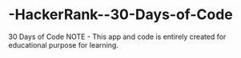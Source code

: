 # -HackerRank--30-Days-of-Code
30 Days of Code
NOTE - This app and code is entirely created for educational purpose for learning.
